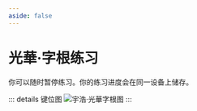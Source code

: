 ```yaml
---
aside: false
---
```

# 光華·字根练习

你可以随时暂停练习。你的练习进度会在同一设备上储存。

<script setup>
import Train from "@/train/ZigenTrain.vue"
</script>
<div class="zigen-font">
<Train name="light" zigenUrl="/zigen-light.csv" :range="[0,]" mode='both' />
</div>

::: details 键位图
![宇浩·光華字根图](/yulight.png)
:::
